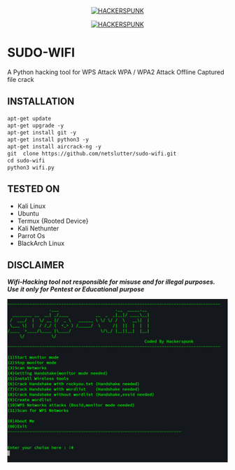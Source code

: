 <p align="center">
<a href="https://punkers.business.site"><img title="HACKERSPUNK" src="https://img.shields.io/badge/MADE%20IN-INDIA-SCRIPT?colorA=%23ff8100&colorB=%23017e40&colorC=%23ff0000&style=for-the-badge"></a>
</p>
</p>
<p align="center">
<a href="https://punkers.business.site"><img title="HACKERSPUNK" src="https://img.shields.io/badge/Network-Slutter-green?style=for-the-badge&logo=appveyor"></a>
</p>

# SUDO-WIFI
A Python hacking tool for WPS Attack WPA / WPA2 Attack Offline Captured file crack

## INSTALLATION
```
apt-get update
apt-get upgrade -y
apt-get install git -y
apt-get install python3 -y
apt-get install aircrack-ng -y
git  clone https://github.com/netslutter/sudo-wifi.git
cd sudo-wifi
python3 wifi.py
```
## TESTED ON
* Kali Linux
* Ubuntu
* Termux {Rooted Device}
* Kali Nethunter
* Parrot Os
* BlackArch Linux
## DISCLAIMER
*****Wifi-Hacking tool not responsible for misuse and for illegal purposes. Use it only for Pentest or Educational purpose*****
<p align="center">
<a href="https://hackerspunk.tk"><img title="tracer-ip" src="https://github.com/netslutter/sudo-wifi/blob/35f7f321a1d6fb8d64d65601bea28bfc35b3f010/Screenshot_20210402-010745~2.png"></a>
</p>
